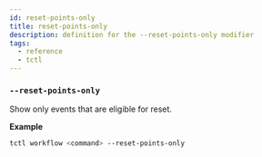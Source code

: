 ```yaml
---
id: reset-points-only
title: reset-points-only
description: definition for the --reset-points-only modifier
tags:
  - reference
  - tctl
---
```


### `--reset-points-only`

Show only events that are eligible for reset.

**Example**

```bash
tctl workflow <command> --reset-points-only
```
